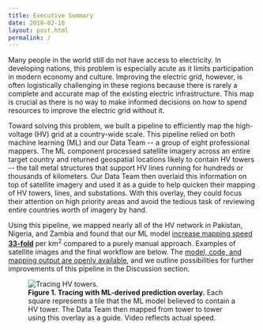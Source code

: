 ```yaml
---
title: Executive Summary
date: 2018-02-16
layout: post.html
permalink: /
---
```


Many people in the world still do not have access to electricity. In developing nations, this problem is especially acute as it limits participation in modern economy and culture. Improving the electric grid, however, is often logistically challenging in these regions because there is rarely a complete and accurate map of the existing electric infrastructure. This map is crucial as there is no way to make informed decisions on how to spend resources to improve the electric grid without it.

Toward solving this problem, we built a pipeline to efficiently map the high-voltage (HV) grid at a country-wide scale. This pipeline relied on both machine learning (ML) and our Data Team -- a group of eight professional mappers. The ML component processed satellite imagery across an entire target country and returned geospatial locations likely to contain HV towers -- the tall metal structures that support HV lines running for hundreds or thousands of kilometers. Our Data Team then overlaid this information on top of satellite imagery  and used it as a guide to help quicken their mapping of HV towers, lines, and substations. With this overlay, they could focus their attention on high priority areas and avoid the tedious task of reviewing entire countries worth of imagery by hand.

Using this pipeline, we mapped nearly all of the HV network in Pakistan, Nigeria, and Zambia and found that our ML model [increase mapping speed **33-fold**](http://devseed.com/ml-grid-docs/results/mapping-output-and-speed) per km<sup>2</sup> compared to a purely manual approach. Examples of satellite images and the final workflow are below. The [model, code, and mapping output are openly available](https://github.com/developmentseed/ml-hv-grid-pub), and we outline possibilities for further improvements of this pipeline in the Discussion section.

<figure class="align-center">
  <img src="/assets/graphics/content/hv_grid_tower_tracing.gif" alt="Tracing HV towers." />
  <figcaption><b>Figure 1. Tracing with ML-derived prediction overlay.</b> Each square represents a tile that the ML model believed to contain a HV tower. The Data Team then mapped from tower to tower using this overlay as a guide. Video reflects actual speed.</figcaption>
</figure>

